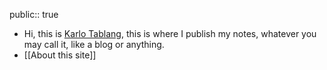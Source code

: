 public:: true

- Hi, this is [Karlo Tablang](https://tabla.ng), this is where I publish my notes, whatever you may call it, like a blog or anything.
- [[About this site]]